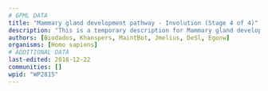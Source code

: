 ```yaml
---
# GPML DATA
title: "Mammary gland development pathway - Involution (Stage 4 of 4)"
description: "This is a temporary description for Mammary gland development pathway - Involution (Stage 4 of 4)"
authors: [Biodados, Khanspers, MaintBot, Jmelius, DeSl, Egonw]
organisms: [Homo sapiens]
# ADDITIONAL DATA
last-edited: 2018-12-22
communities: []
wpid: "WP2815"
---
```

